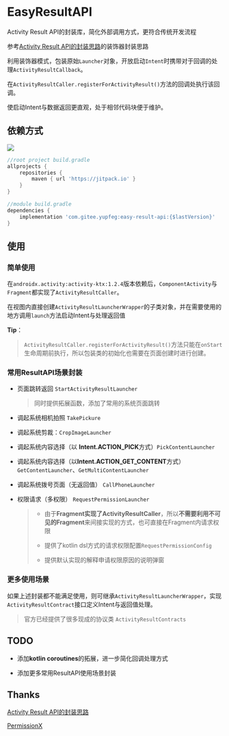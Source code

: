 # EasyResultAPI

Activity Result API的封装库，简化外部调用方式，更符合传统开发流程

参考[Activity Result API的封装思路](https://juejin.cn/post/6987575150283587592)的装饰器封装思路

利用装饰器模式，包装原始`Launcher`对象，开放启动`Intent`时携带对于回调的处理`ActivityResultCallback`。

在`ActivityResultCaller.registerForActivityResult()`方法的回调处执行该回调。

使启动Intent与数据返回更直观，处于相邻代码块便于维护。

## 依赖方式

[![](https://jitpack.io/v/com.gitee.yupfeg/easy-result-api.svg)](https://jitpack.io/#com.gitee.yupfeg/easy-result-api)


```groovy
//root project build.gradle
allprojects {
    repositories {
        maven { url 'https://jitpack.io' }
    }
}

//module build.gradle
dependencies {
    implementation 'com.gitee.yupfeg:easy-result-api:{$lastVersion}'
}

```



## 使用

### 简单使用

在`androidx.activity:activity-ktx:1.2.4`版本依赖后，`ComponentActivity`与`Fragment`都实现了`ActivityResultCaller`。

在视图内直接创建`ActivityResultLauncherWrapper`的子类对象，并在需要使用的地方调用`launch`方法启动Intent与处理返回值

**Tip**：

> `ActivityResultCaller.registerForActivityResult()`方法只能在`onStart`生命周期前执行，所以包装类的初始化也需要在页面创建时进行创建。

### 常用ResultAPI场景封装 

- 页面跳转返回 `StartActivityResultLauncher`

  > 同时提供拓展函数，添加了常用的系统页面跳转

- 调起系统相机拍照 `TakePickure`

- 调起系统剪裁：`CropImageLauncher`

- 调起系统内容选择（以 **Intent.ACTION_PICK**方式）`PickContentLauncher`

- 调起系统内容选择（以**Intent.ACTION_GET_CONTENT**方式）`GetContentLauncher`、`GetMultiContentLauncher`

- 调起系统拨号页面（无返回值） `CallPhoneLauncher`

- 权限请求（多权限） `RequestPermissionLauncher`

  > - 由于**Fragment实现了ActivityResultCaller**，所以**不需要利用不可见的Fragment**来间接实现的方式，也可直接在Fragment内请求权限
  >
  > - 提供了kotlin dsl方式的请求权限配置`RequestPermissionConfig`
  > - 提供默认实现的解释申请权限原因的说明弹窗


### 更多使用场景

如果上述封装都不能满足使用，则可继承`ActivityResultLauncherWrapper`，实现`ActivityResultContract`接口定义Intent与返回值处理。

> 官方已经提供了很多现成的协议类 `ActivityResultContracts`

## TODO

- 添加**kotlin coroutines**的拓展，进一步简化回调处理方式

- 添加更多常用ResultAPI使用场景封装

## Thanks

[Activity Result API的封装思路](https://juejin.cn/post/6987575150283587592)

[PermissionX](https://github.com/guolindev/PermissionX)